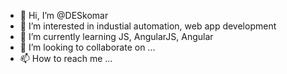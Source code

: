 - 👋 Hi, I’m @DESkomar
- 👀 I’m interested in industial automation, web app development
- 🌱 I’m currently learning JS, AngularJS, Angular
- 💞️ I’m looking to collaborate on ...
- 📫 How to reach me ...

<!---
DESkomar/DESkomar is a ✨ special ✨ repository because its `README.md` (this file) appears on your GitHub profile.
You can click the Preview link to take a look at your changes.
--->

